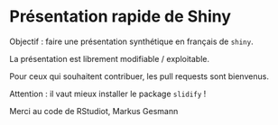 Présentation rapide de Shiny
============================

Objectif : faire une présentation synthétique en français de `shiny`.

La présentation est librement modifiable / exploitable.

Pour ceux qui souhaitent contribuer, les pull requests sont bienvenus.

Attention : il vaut mieux installer le package `slidify` !

Merci au code de RStudiot, Markus Gesmann
